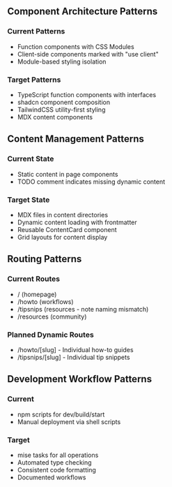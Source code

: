 ## Component Architecture Patterns

### Current Patterns
- Function components with CSS Modules
- Client-side components marked with "use client"
- Module-based styling isolation

### Target Patterns
- TypeScript function components with interfaces
- shadcn component composition
- TailwindCSS utility-first styling
- MDX content components

## Content Management Patterns

### Current State
- Static content in page components
- TODO comment indicates missing dynamic content

### Target State
- MDX files in content directories
- Dynamic content loading with frontmatter
- Reusable ContentCard component
- Grid layouts for content display

## Routing Patterns

### Current Routes
- / (homepage)
- /howto (workflows)
- /tipsnips (resources - note naming mismatch)
- /resources (community)

### Planned Dynamic Routes
- /howto/[slug] - Individual how-to guides
- /tipsnips/[slug] - Individual tip snippets

## Development Workflow Patterns

### Current
- npm scripts for dev/build/start
- Manual deployment via shell scripts

### Target
- mise tasks for all operations
- Automated type checking
- Consistent code formatting
- Documented workflows